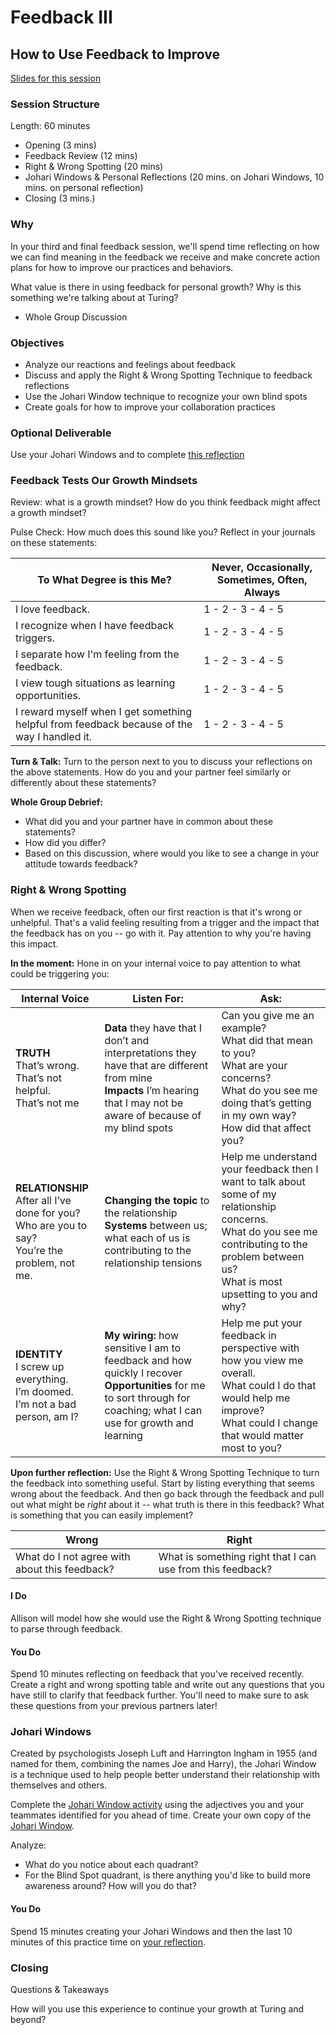 # Feedback III
## How to Use Feedback to Improve

[Slides for this session](https://docs.google.com/presentation/d/1lH5XdpZSGBr6vgFU2yDESI1VnsJ-7Pbihh4joe3pUBI/edit?usp=sharing)

### Session Structure

Length: 60 minutes

* Opening (3 mins)
* Feedback Review (12 mins)
* Right & Wrong Spotting (20 mins)
* Johari Windows & Personal Reflections (20 mins. on Johari Windows, 10 mins. on personal reflection)
* Closing (3 mins.)

### Why
In your third and final feedback session, we'll spend time reflecting on how we can find meaning in the feedback we receive and make concrete action plans for how to improve our practices and behaviors. 

What value is there in using feedback for personal growth? Why is this something we're talking about at Turing?

* Whole Group Discussion

### Objectives

* Analyze our reactions and feelings about feedback
* Discuss and apply the Right & Wrong Spotting Technique to feedback reflections
* Use the Johari Window technique to recognize your own blind spots
* Create goals for how to improve your collaboration practices

### Optional Deliverable
Use your Johari Windows and to complete [this reflection](https://github.com/turingschool/career-development-curriculum/blob/master/module_two/feedback_implementation_strengths_reflection.md) 

### Feedback Tests Our Growth Mindsets
Review: what is a growth mindset? How do you think feedback might affect a growth mindset?

Pulse Check: How much does this sound like you? Reflect in your journals on these statements:

| To What Degree is this Me? | Never, Occasionally, Sometimes, Often, Always |
| ------ | ---------------- | 
| I love feedback. | 1 - 2 - 3 - 4 - 5 | 
| I recognize when I have feedback triggers. | 1 - 2 - 3 - 4 - 5 |
| I separate how I'm feeling from the feedback. | 1 - 2 - 3 - 4 - 5 |
| I view tough situations as learning opportunities. | 1 - 2 - 3 - 4 - 5 |
| I reward myself when I get something helpful from feedback because of the way I handled it.  | 1 - 2 - 3 - 4 - 5 |

**Turn & Talk:** 
Turn to the person next to you to discuss your reflections on the above statements. How do you and your partner feel similarly or differently about these statements?

**Whole Group Debrief:**

* What did you and your partner have in common about these statements?
* How did you differ?
* Based on this discussion, where would you like to see a change in your attitude towards feedback?

### Right & Wrong Spotting
When we receive feedback, often our first reaction is that it's wrong or unhelpful. That's a valid feeling resulting from a trigger and the impact that the feedback has on you -- go with it. Pay attention to why you're having this impact. 

**In the moment:**
Hone in on your internal voice to pay attention to what could be triggering you:

| Internal Voice | Listen For: | Ask: |
| ----------- | ------------ | ------------ |
| **TRUTH**<br>That’s wrong.<br>That’s not helpful.<br>That’s not me | **Data** they have that I don’t and interpretations they have that are different from mine<br>**Impacts** I’m hearing that I may not be aware of because of my blind spots | Can you give me an example?<br>What did that mean to you?<br>What are your concerns?<br>What do you see me doing that’s getting in my own way?<br>How did that affect you? |
| **RELATIONSHIP**<br>After all I’ve done for you?<br>Who are you to say?<br>You’re the problem, not me. | **Changing the topic** to the relationship<br>**Systems** between us; what each of us is contributing to the relationship tensions | Help me understand your feedback then I want to talk about some of my relationship concerns.<br>What do you see me contributing to the problem between us?<br>What is most upsetting to you and why? |
| **IDENTITY**<br>I screw up everything.<br>I’m doomed.<br>I’m not a bad person, am I? | **My wiring:** how sensitive I am to feedback and how quickly I recover<br>**Opportunities** for me to sort through for coaching; what I can use for growth and learning | Help me put your feedback in perspective with how you view me overall.<br>What could I do that would help me improve?<br>What could I change that would matter most to you? |

**Upon further reflection:**
Use the Right & Wrong Spotting Technique to turn the feedback into something useful. Start by listing everything that seems wrong about the feedback. And then go back through the feedback and pull out what might be *right* about it -- what truth is there in this feedback? What is something that you can easily implement?

| Wrong | Right |
| ------ | ---------------- | 
| What do I not agree with about this feedback? | What is something right that I can use from this feedback? |

#### I Do
Allison will model how she would use the Right & Wrong Spotting technique to parse through feedback.

#### You Do
Spend 10 minutes reflecting on feedback that you've received recently. Create a right and wrong spotting table and write out any questions that you have still to clarify that feedback further. You'll need to make sure to ask these questions from your previous partners later!

### Johari Windows
Created by psychologists Joseph Luft and Harrington Ingham in 1955 (and named for them, combining the names Joe and Harry), the Johari Window is a technique used to help people better understand their relationship with themselves and others.

Complete the [Johari Window activity](https://github.com/turingschool/career-development-curriculum/blob/master/module_two/johari_window_activity.md) using the adjectives you and your teammates identified for you ahead of time. Create your own copy of the [Johari Window](https://docs.google.com/document/d/1IFaKPTEA3V96i8cboxqeAfgKEyEbigwIxQ5KQ-lp440/edit?usp=sharing).

Analyze:

* What do you notice about each quadrant? 
* For the Blind Spot quadrant, is there anything you'd like to build more awareness around? How will you do that? 

#### You Do
Spend 15 minutes creating your Johari Windows and then the last 10 minutes of this practice time on [your reflection](https://github.com/turingschool/career-development-curriculum/edit/master/module_two/feedback_implementation_strengths_reflection.md).

### Closing
Questions & Takeaways

How will you use this experience to continue your growth at Turing and beyond?
